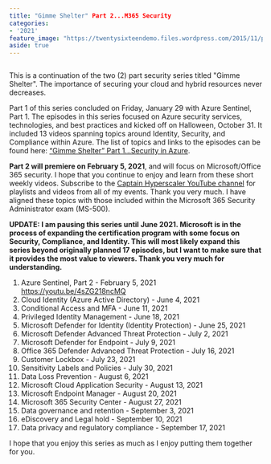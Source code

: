 ```yaml
---
title: "Gimme Shelter" Part 2...M365 Security
categories:
- '2021'
feature_image: "https://twentysixteendemo.files.wordpress.com/2015/11/post.png"
aside: true
---
```


<!-- wp:image {"align":"center","id":373,"sizeSlug":"large","linkDestination":"none"} -->
<div class="wp-block-image"><figure class="aligncenter size-large"><img src="https://captainhyperscaler.files.wordpress.com/2020/02/image.jpeg?w=300" alt="" class="wp-image-373"/></figure></div>
<!-- /wp:image -->

<!-- wp:paragraph -->
<p>This is a continuation of the two (2) part security series titled "Gimme Shelter".  The importance of securing your cloud and hybrid resources never decreases.</p>
<!-- /wp:paragraph -->

<!-- wp:paragraph -->
<p>Part 1 of this series concluded on Friday, January 29 with Azure Sentinel, Part 1.  The episodes in this series focused on Azure security services, technologies, and best practices and kicked off on Halloween, October 31.  It included 13 videos spanning topics around Identity, Security, and Compliance within Azure.  The list of topics and links to the episodes can be found here: <a href="https://captainhyperscaler.com/2020/09/19/gimme-shelter-part-1-security-in-azure/">“Gimme Shelter” Part 1…Security in&nbsp;Azure</a>.</p>
<!-- /wp:paragraph -->

<!-- wp:paragraph -->
<p><strong>Part 2 will premiere on February 5, 2021</strong>, and will focus on Microsoft/Office 365 security. I hope that you continue to enjoy and learn from these short weekly videos. Subscribe to the <a rel="noreferrer noopener" href="https://www.youtube.com/channel/UCIWicD_sUxH6EMH4ndG5NxQ" target="_blank">Captain Hyperscaler YouTube channel</a> for playlists and videos from all of my events. Thank you very much.  I have aligned these topics with those included within the Microsoft 365 Security Administrator exam (MS-500).</p>
<!-- /wp:paragraph -->

<!-- wp:paragraph -->
<p><strong>UPDATE: I am pausing this series until June 2021.  Microsoft is in the process of expanding the certification program with some focus on Security, Compliance, and Identity.  This will most likely expand this series beyond originally planned 17 episodes, but I want to make sure that it provides the most value to viewers.  Thank you very much for understanding.</strong></p>
<!-- /wp:paragraph -->

<!-- wp:list {"ordered":true} -->
<ol><li>Azure Sentinel, Part 2 - February 5, 2021 <a rel="noreferrer noopener" href="https://youtu.be/4sZG218ncMQ" target="_blank">https://youtu.be/4sZG218ncMQ</a></li><li>Cloud Identity (Azure Active Directory) - June 4, 2021</li><li>Conditional Access and MFA - June 11, 2021</li><li>Privileged Identity Management - June 18, 2021</li><li>Microsoft Defender for Identity (Identity Protection) - June 25, 2021 </li><li>Microsoft Defender Advanced Threat Protection - July 2, 2021</li><li>Microsoft Defender for Endpoint - July 9, 2021</li><li>Office 365 Defender Advanced Threat Protection - July 16, 2021</li><li>Customer Lockbox - July 23, 2021</li><li>Sensitivity Labels and Policies - July 30, 2021</li><li>Data Loss Prevention - August 6, 2021</li><li>Microsoft Cloud Application Security - August 13, 2021</li><li>Microsoft Endpoint Manager - August 20, 2021</li><li>Microsoft 365 Security Center - August 27, 2021</li><li>Data governance and retention - September 3, 2021</li><li>eDiscovery and Legal hold - September 10, 2021</li><li>Data privacy and regulatory compliance - September 17, 2021</li></ol>
<!-- /wp:list -->

<!-- wp:paragraph -->
<p>I hope that you enjoy this series as much as I enjoy putting them together for you.</p>
<!-- /wp:paragraph -->